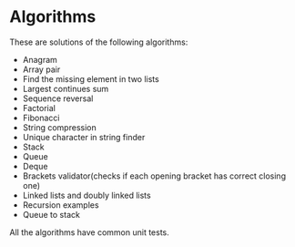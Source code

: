 # Algorithms

These are solutions of the following algorithms:
 - Anagram
 - Array pair
 - Find the missing element in two lists
 - Largest continues sum
 - Sequence reversal
 - Factorial
 - Fibonacci
 - String compression
 - Unique character in string finder
 - Stack
 - Queue
 - Deque
 - Brackets validator(checks if each opening bracket has correct closing one)
 - Linked lists and doubly linked lists
 - Recursion examples
 - Queue to stack
 
 
 
 
 All the algorithms have common unit tests.
